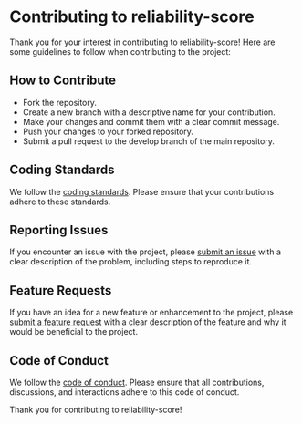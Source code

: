 # Contributing to reliability-score

Thank you for your interest in contributing to reliability-score! Here are some guidelines to follow when contributing to the project:

## How to Contribute

- Fork the repository.
- Create a new branch with a descriptive name for your contribution.
- Make your changes and commit them with a clear commit message.
- Push your changes to your forked repository.
- Submit a pull request to the develop branch of the main repository.

## Coding Standards

We follow the [coding standards](https://google.github.io/styleguide/pyguide.html). Please ensure that your contributions adhere to these standards.

## Reporting Issues

If you encounter an issue with the project, please [submit an issue](https://github.com/Maitreyapatel/reliability-score/issues/new/choose) with a clear description of the problem, including steps to reproduce it.

## Feature Requests

If you have an idea for a new feature or enhancement to the project, please [submit a feature request](https://github.com/Maitreyapatel/reliability-score/issues/new/choose) with a clear description of the feature and why it would be beneficial to the project.

## Code of Conduct

We follow the [code of conduct](CODE_OF_CONDUCT.md). Please ensure that all contributions, discussions, and interactions adhere to this code of conduct.

Thank you for contributing to reliability-score!
